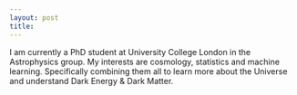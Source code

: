 ```yaml
---
layout: post
title: 
---
```


I am currently a PhD student at University College London in the Astrophysics group. My interests are cosmology, statistics and machine learning. Specifically combining them all to learn more about the Universe and understand Dark Energy & Dark Matter.
